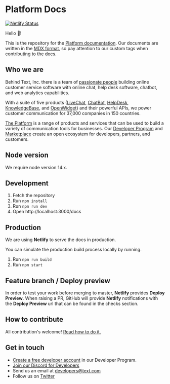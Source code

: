 # Platform Docs

[![Netlify Status](https://api.netlify.com/api/v1/badges/64c9d8bf-8fe6-4481-91d9-4258c3b9ae91/deploy-status)](https://app.netlify.com/sites/livechat-public-docs/deploys)

Hello 👋!

This is the repository for the [Platform documentation](https://platform.text.com/docs/).
Our documents are written in the [MDX format](https://mdxjs.com/), so pay attention to our custom tags when contributing to the docs.

## Who we are

Behind Text, Inc. there is a team of [passionate people](https://www.text.com/team/) building online customer service software with online chat, help desk software, chatbot, and web analytics capabilities.

With a suite of five products ([LiveChat](https://www.livechat.com/), [ChatBot](https://www.chatbot.com/), [HelpDesk](https://www.helpdesk.com/), [KnowledgeBase](https://www.knowledgebase.ai/), and [OpenWidget](https://openwidget.com/)) and their powerful APIs, we power customer communication for 37,000 companies in 150 countries.

[The Platform](https://platform.text.com/) is a range of products and services that can be used to build a variety of communication tools for businesses. Our [Developer Program](https://platform.text.com/developer-program/) and [Marketplace](https://www.text.com/marketplace/) create an open ecosystem for developers, partners, and customers.

## Node version

We require node version 14.x.

## Development

1. Fetch the repository
2. Run `npm install`
3. Run `npm run dev`
4. Open http://localhost:3000/docs

## Production

We are using **Netlify** to serve the docs in production.

<!-- **Important:** `master` branch is automatically deployed to production. -->

You can simulate the production build process locally by running.

1. Run `npm run build`
2. Run `npm start`

## Feature branch / Deploy preview

In order to test your work before merging to master, **Netlify** provides **Deploy Preview**. When raising a PR, GitHub will provide **Netlify** notifications with the **Deploy Preview** url that can be found in the checks section.

## How to contribute

All contribution's welcome! [Read how to do it.](./CONTRIBUTING.md)

## Get in touch

- [Create a free developer account](https://platform.text.com/console/) in our Developer Program.
- [Join our Discord for Developers](https://discord.gg/rFbJkYQFwp)
- Send us an email at developers@text.com
- Follow us on [Twitter](https://twitter.com/LiveChatDev)
